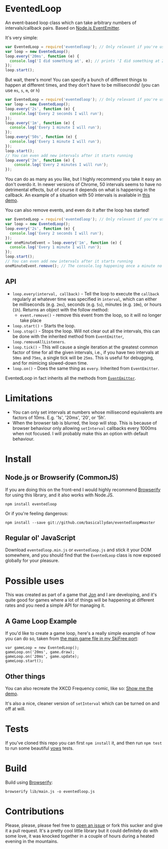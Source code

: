 EventedLoop
============

An event-based loop class which can take arbitrary numbers of intervals/callback pairs. Based on [Node.js EventEmitter](http://nodejs.org/api/events.html).

It's very simple:

```js
var EventedLoop = require('eventedloop'); // Only relevant if you're using Node or Browserify
var loop = new EventedLoop();
loop.every('20ms', function (e) {
  console.log('I did something at', e); // prints 'I did something at 20ms'
});
loop.start();
```

But wait, there's more! You can specify a bunch of different things to happen at different times, and they don't have to be milliseconds! (you can use `ms`, `s`, `m`, or `h`)

```js
var EventedLoop = require('eventedloop'); // Only relevant if you're using Node or Browserify
var loop = new EventedLoop();
loop.every('2s', function (e) {
  console.log('Every 2 seconds I will run');
});
loop.every('1m', function (e) {
  console.log('Every 1 minute I will run');
});
loop.every('50s', function (e) {
  console.log('Every 1 minute I will run');
});
loop.start();
// You can even add new intervals after it starts running
loop.every('2m', function (e) {
	console.log('Every 2 minutes I will run');
});
```

You can do as many as you like, but I highly recommend you take it easy an don't overdo it. In newer versions of Chrome, 50 intervals seems to have no detrimental effects, but of course it depends on what is happening in the callback. An example of a situation with 50 intervals is available in [this demo](https://basicallydan.github.io/eventedloop/xkcd-example/).

You can also remove events, and even do it after the loop has started!

```js
var EventedLoop = require('eventedloop'); // Only relevant if you're using Node or Browserify
var loop = new EventedLoop();
loop.every('2s', function (e) {
  console.log('Every 2 seconds I will run');
});
var oneMinuteEvent = loop.every('1m', function (e) {
  console.log('Every 1 minute I will run');
});
loop.start();
// You can even add new intervals after it starts running
oneMinuteEvent.remove(); // The console.log happening once a minute no longer happens
```

## API

* `loop.every(interval, callback)` - Tell the loop to execute the `callback` regularly at whatever time was specified in `interval`, which can either be milliseconds (e.g. `2ms`), seconds (e.g. `5s`), minutes (e.g. `10m`), or hours (`1h`). Returns an object with the follow method:
  * `event.remove()` - remove this event from the loop, so it will no longer take place
* `loop.start()` - Starts the loop.
* `loop.stop()` - Stops the loop. Will not clear out all the intervals, this can be done with the inherited method from `EventEmitter`, `loop.removeAllListeners`.
* `loop.tick()` - This will cause a single iteration at the greatest common factor of time for all the given intervals, i.e., if you have two intervals at `50ms` and `75ms`, a single tick will be `25ms`. This is useful for debugging, and for mimicing slowed-down time.
* `loop.on()` - Does the same thing as `every`. Inherited from `EventEmitter`.

EventedLoop in fact inherits all the methods from [`EventEmitter`](http://nodejs.org/api/events.html).

# Limitations

* You can only set intervals at numbers whose millisecond equivalents are factors of 10ms. E.g. '1s', '20ms', '20', or '5h'.
* When the browser tab is blurred, the loop will stop. This is because of browser behaviour only allowing `setInterval` callbacks every 1000ms when not focused. I will probably make this an option with default behaviour.

# Install

## Node.js or Browserify (CommonJS)

If you are doing this on the front-end I would highly recommend [Browserify](http://browserify.org/) for using this library, and it also works with Node.JS.

```
npm install eventedloop
```

Or if you're feeling dangerous:

```
npm install --save git://github.com/basicallydan/eventedloop#master
```

## Regular ol' JavaScript

Download `eventedloop.min.js` or `eventedloop.js` and stick it your DOM somewhere, and you should find that the `EventedLoop` class is now exposed globally for your pleasure.

# Possible uses

This was created as part of a game that [Jon](https://github.com/jonfinerty) and I are developing, and it's quite good for games where a lot of things will be happening at different rates and you need a simple API for managing it.

## A Game Loop Example

If you'd like to create a game loop, here's a really simple example of how you can do so, taken from [the main game file in my SkiFree port](https://github.com/basicallydan/skifree.js/blob/master/js/lib/game.js):

```
var gameLoop = new EventedLoop();
gameLoop.on('20ms', game.draw);
gameLoop.on('20ms', game.update);
gameLoop.start();
```

## Other things

You can also recreate the XKCD Frequency comic, like so: [Show me the demo](http://basicallydan.github.io/eventedloop/xkcd-example/).

It's also a nice, cleaner version of `setInterval` which can be turned on and off at will.

# Tests

If you've cloned this repo you can first `npm install` it, and then run `npm test` to run some beautiful [vows](http://vowsjs.org/) tests.

# Build

Build using [Browserify](http://browserify.org/):

```
browserify lib/main.js -o eventedloop.js
```

# Contributions

Please, please, please feel free to [open an issue](https://github.com/basicallydan/eventedloop/issues) or fork this sucker and give it a pull request. It's a pretty cool little library but it could definitely do with some love, it was knocked together in a couple of hours during a heated evening in the mountains.
